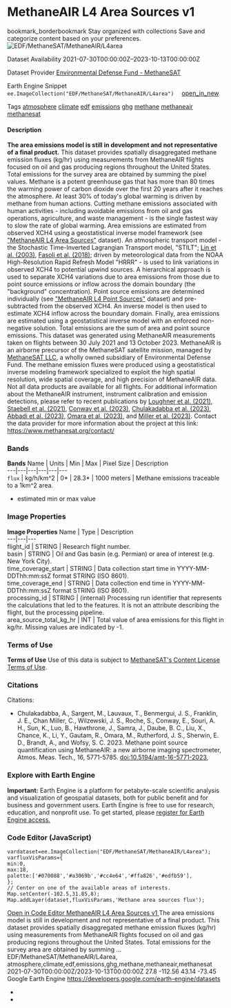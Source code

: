  
#  MethaneAIR L4 Area Sources v1 
bookmark_borderbookmark Stay organized with collections  Save and categorize content based on your preferences. 
![EDF/MethaneSAT/MethaneAIR/L4area](https://developers.google.com/earth-engine/datasets/images/EDF/EDF_MethaneSAT_MethaneAIR_L4area_sample.png) 

Dataset Availability
    2021-07-30T00:00:00Z–2023-10-13T00:00:00Z 

Dataset Provider
     [ Environmental Defense Fund - MethaneSAT ](https://methanesat.org) 

Earth Engine Snippet
     `    ee.ImageCollection("EDF/MethaneSAT/MethaneAIR/L4area")   ` [ open_in_new ](https://code.earthengine.google.com/?scriptPath=Examples:Datasets/EDF/EDF_MethaneSAT_MethaneAIR_L4area) 

Tags
     [atmosphere](https://developers.google.com/earth-engine/datasets/tags/atmosphere) [climate](https://developers.google.com/earth-engine/datasets/tags/climate) [edf](https://developers.google.com/earth-engine/datasets/tags/edf) [emissions](https://developers.google.com/earth-engine/datasets/tags/emissions) [ghg](https://developers.google.com/earth-engine/datasets/tags/ghg) [methane](https://developers.google.com/earth-engine/datasets/tags/methane) [methaneair](https://developers.google.com/earth-engine/datasets/tags/methaneair) [methanesat](https://developers.google.com/earth-engine/datasets/tags/methanesat)
#### Description
**The area emissions model is still in development and not representative of a final product.**
This dataset provides spatially disaggregated methane emission fluxes (kg/hr) using measurements from MethaneAIR flights focused on oil and gas producing regions throughout the United States. Total emissions for the survey area are obtained by summing the pixel values.
Methane is a potent greenhouse gas that has more than 80 times the warming power of carbon dioxide over the first 20 years after it reaches the atmosphere. At least 30% of today's global warming is driven by methane from human actions. Cutting methane emissions associated with human activities - including avoidable emissions from oil and gas operations, agriculture, and waste management - is the single fastest way to slow the rate of global warming.
Area emissions are estimated from observed XCH4 using a geostatistical inverse model framework (see ["MethaneAIR L4 Area Sources"](https://developers.google.com/earth-engine/datasets/catalog/EDF_MethaneSAT_MethaneAIR_L4area) dataset). An atmospheric transport model - the Stochastic Time-Inverted Lagrangian Transport model, "STILT"; [Lin et al. (2003)](https://doi.org/10.1029/2002JD003161), [Fasoli et al. (2018)](https://doi.org/10.5194/gmd-11-2813-2018); driven by meteorological data from the NOAA High-Resolution Rapid Refresh Model "HRRR" - is used to link variations in observed XCH4 to potential upwind sources. A hierarchical approach is used to separate XCH4 variations due to area emissions from those due to point source emissions or inflow across the domain boundary (the "background" concentration). Point source emissions are determined individually (see ["MethaneAIR L4 Point Sources"](https://developers.google.com/earth-engine/datasets/catalog/EDF_MethaneSAT_MethaneAIR_L4point) dataset) and pre-subtracted from the observed XCH4. An inverse model is then used to estimate XCH4 inflow across the boundary domain. Finally, area emissions are estimated using a geostatistical inverse model with an enforced non-negative solution. Total emissions are the sum of area and point source emissions.
This dataset was generated using MethaneAIR measurements taken on flights between 30 July 2021 and 13 October 2023. MethaneAIR is an airborne precursor of the MethaneSAT satellite mission, managed by [MethaneSAT LLC](https://www.methanesat.org/), a wholly owned subsidiary of Environmental Defense Fund. The methane emission fluxes were produced using a geostatistical inverse modeling framework specialized to exploit the high spatial resolution, wide spatial coverage, and high precision of MethaneAIR data. Not all data products are available for all flights.
For additional information about the MethaneAIR instrument, instrument calibration and emission detections, please refer to recent publications by [Loughner et al. (2021)](https://doi.org/10.1175/JAMC-D-20-0158.1), [Staebell et al. (2021)](https://doi.org/10.5194/amt-14-3737-2021), [Conway et al. (2023)](https://doi.org/10.5194/amt-2023-111), [Chulakadabba et al. (2023)](https://doi.org/10.5194/egusphere-2023-822), [Abbadi et al. (2023)](https://doi.org/10.31223/X51D4C), [Omara et al. (2023)](https://doi.org/10.5194/essd-15-3761-2023), and [Miller et al. (2023)](https://doi.org/10.5194/egusphere-2023-1962).
Contact the data provider for more information about the project at this link: <https://www.methanesat.org/contact/>
### Bands
**Bands**
Name | Units | Min | Max | Pixel Size | Description  
---|---|---|---|---|---  
`flux` | kg/h/km^2 |  0*  |  28.3*  |  1000 meters  | Methane emissions traceable to a 1km^2 area.  
* estimated min or max value 
### Image Properties
**Image Properties**
Name | Type | Description  
---|---|---  
flight_id | STRING | Research flight number.  
basin | STRING | Oil and Gas basin (e.g. Permian) or area of interest (e.g. New York City).  
time_coverage_start | STRING | Data collection start time in YYYY-MM-DDThh:mm:ssZ format STRING (ISO 8601).  
time_coverage_end | STRING | Data collection end time in YYYY-MM-DDThh:mm:ssZ format STRING (ISO 8601).  
processing_id | STRING | (internal) Processing run identifier that represents the calculations that led to the features. It is not an attribute describing the flight, but the processing pipeline.  
area_source_total_kg_hr | INT | Total value of area emissions for this flight in kg/hr. Missing values are indicated by -1.  
### Terms of Use
**Terms of Use**
Use of this data is subject to [MethaneSAT's Content License Terms of Use](https://www.methanesat.org/sites/default/files/2025-02/MethaneSAT%20-%20Content%20License%20Terms%20of%20Use%20%28Revised%202-12-2025%29%5B25%5D.pdf).
### Citations
Citations:
  * Chulakadabba, A., Sargent, M., Lauvaux, T., Benmergui, J. S., Franklin, J. E., Chan Miller, C., Wilzewski, J. S., Roche, S., Conway, E., Souri, A. H., Sun, K., Luo, B., Hawthrone, J., Samra, J., Daube, B. C., Liu, X., Chance, K., Li, Y., Gautam, R., Omara, M., Rutherford, J. S., Sherwin, E. D., Brandt, A., and Wofsy, S. C. 2023. Methane point source quantification using MethaneAIR: a new airborne imaging spectrometer, Atmos. Meas. Tech., 16, 5771-5785. [doi:10.5194/amt-16-5771-2023](https://doi.org/10.5194/amt-16-5771-2023),


### Explore with Earth Engine
**Important:** Earth Engine is a platform for petabyte-scale scientific analysis and visualization of geospatial datasets, both for public benefit and for business and government users. Earth Engine is free to use for research, education, and nonprofit use. To get started, please [register for Earth Engine access.](https://console.cloud.google.com/earth-engine)
### Code Editor (JavaScript)
```
vardataset=ee.ImageCollection("EDF/MethaneSAT/MethaneAIR/L4area");
varfluxVisParams={
min:0,
max:18,
palette:['#070088','#a3069b','#cc4e64','#ffa826','#edfb59'],
};
// Center on one of the available areas of interests.
Map.setCenter(-102.5,31.85,8);
Map.addLayer(dataset,fluxVisParams,'Methane area sources flux');
```
[ Open in Code Editor ](https://code.earthengine.google.com/?scriptPath=Examples:Datasets/EDF/EDF_MethaneSAT_MethaneAIR_L4area)
[ MethaneAIR L4 Area Sources v1 ](https://developers.google.com/earth-engine/datasets/catalog/EDF_MethaneSAT_MethaneAIR_L4area)
The area emissions model is still in development and not representative of a final product. This dataset provides spatially disaggregated methane emission fluxes (kg/hr) using measurements from MethaneAIR flights focused on oil and gas producing regions throughout the United States. Total emissions for the survey area are obtained by summing …
EDF/MethaneSAT/MethaneAIR/L4area, atmosphere,climate,edf,emissions,ghg,methane,methaneair,methanesat 
2021-07-30T00:00:00Z/2023-10-13T00:00:00Z
27.8 -112.56 43.14 -73.45 
Google Earth Engine
https://developers.google.com/earth-engine/datasets
  * [ ](https://doi.org/https://methanesat.org)
  * [ ](https://doi.org/https://developers.google.com/earth-engine/datasets/catalog/EDF_MethaneSAT_MethaneAIR_L4area)


